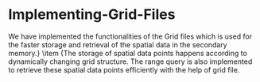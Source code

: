 # Implementing-Grid-Files
We have implemented the functionalities of the Grid files which is used for the faster storage and retrieval of the spatial data in the secondary memory.}         \item {The storage of spatial data points happens according to dynamically changing grid structure. The range query is also implemented to retrieve these spatial data points efficiently with the help of grid file.
